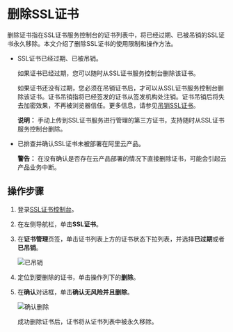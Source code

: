 # 删除SSL证书

删除证书指在SSL证书服务控制台的证书列表中，将已经过期、已被吊销的SSL证书永久移除。本文介绍了删除SSL证书的使用限制和操作方法。

-   SSL证书已经过期、已被吊销。

    如果证书已经过期，您可以随时从SSL证书服务控制台删除该证书。

    如果证书还没有过期，您必须在吊销证书后，才可以从SSL证书服务控制台删除该证书。证书吊销指将已经签发的证书从签发机构处注销。证书吊销后将失去加密效果，不再被浏览器信任。更多信息，请参见[吊销SSL证书](/cn.zh-CN/证书吊销与删除/吊销SSL证书.md)。

    **说明：** 手动上传到SSL证书服务进行管理的第三方证书，支持随时从SSL证书服务控制台删除。

-   已排查并确认SSL证书未被部署在阿里云产品。

    **警告：** 在没有确认是否存在云产品部署的情况下直接删除证书，可能会引起云产品业务中断。


## 操作步骤

1.  登录[SSL证书控制台](https://yundunnext.console.aliyun.com/?p=cas)。

2.  在左侧导航栏，单击**SSL证书**。

3.  在**证书管理**页签，单击证书列表上方的证书状态下拉列表，并选择**已过期**或者**已吊销**。

    ![已吊销](https://static-aliyun-doc.oss-accelerate.aliyuncs.com/assets/img/zh-CN/9606838161/p263621.png)

4.  定位到要删除的证书，单击操作列下的**删除**。

5.  在**确认**对话框，单击**确认无风险并且删除**。

    ![确认删除](https://static-aliyun-doc.oss-accelerate.aliyuncs.com/assets/img/zh-CN/9606838161/p263622.png)

    成功删除证书后，证书将从证书列表中被永久移除。



